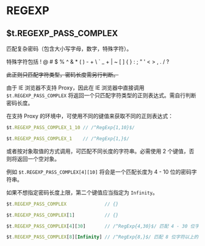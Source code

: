 # REGEXP

## $t.REGEXP_PASS_COMPLEX

匹配复杂密码（包含大小写字母，数字，特殊字符）。

特殊字符包括 ! @ # $ % ^ & * ( ) - + \ ` _ + | ~ [ ] { } : ; " ' < > , . / ?

~~此正则只匹配字符类型，密码长度需另行判断。~~

由于 IE 浏览器不支持 Proxy，因此在 IE 浏览器中直接调用 `$t.REGEXP_PASS_COMPLEX` 将返回一个只匹配字符类型的正则表达式。需自行判断密码长度。

在支持 Proxy 的环境中，可使用不同的键值来获取不同的正则表达式：

```javascript
$t.REGEXP_PASS_COMPLEX_1_10 // /^RegExp{1,10}$/

$t.REGEXP_PASS_COMPLEX_1    // /^RegExp{1,}$/
```

或者按对象取值的方式调用，可匹配不同长度的字符串。必需使用 2 个键值，否则将返回一个空对象。

例如 `$t.REGEXP_PASS_COMPLEX[4][10]` 将会是一个匹配长度为 4 - 10 位的密码字符串。

如果不想指定密码长度上限，第二个键值应当指定为 `Infinity`。

```javascript
$t.REGEXP_PASS_COMPLEX              // {}

$t.REGEXP_PASS_COMPLEX[1]           // {}

$t.REGEXP_PASS_COMPLEX[4][30]       // /^RegExp{4,30}$/ 匹配 4 - 30 位字符长度的密码

$t.REGEXP_PASS_COMPLEX[8][Infinity] // /^RegExp{8,}$/ 匹配 8 位字符以上的密码
```
